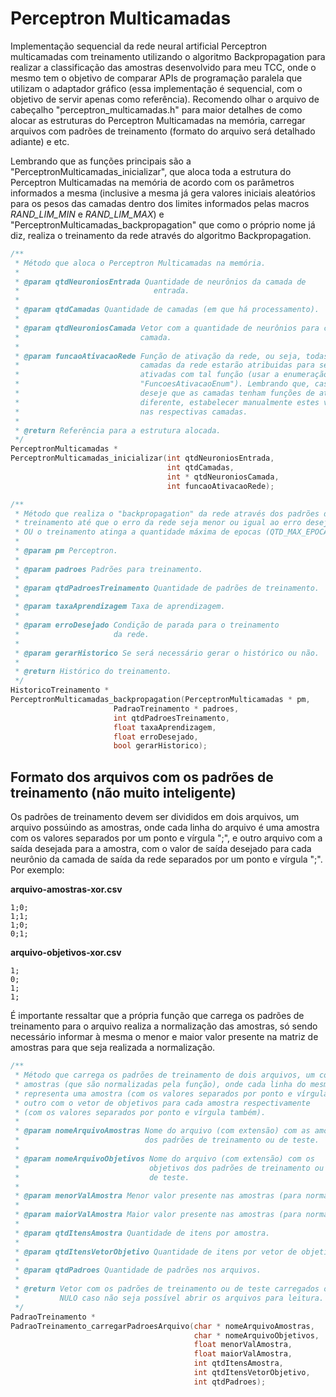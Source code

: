 # Perceptron Multicamadas

Implementação sequencial da rede neural artificial Perceptron
multicamadas com treinamento utilizando o algoritmo Backpropagation
para realizar a classificação das amostras desenvolvido para meu TCC,
onde o mesmo tem o objetivo de comparar APIs de programação paralela
que utilizam o adaptador gráfico (essa implementação é sequencial, com
o objetivo de servir apenas como referência).  Recomendo olhar o
arquivo de cabeçalho "perceptron_multicamadas.h" para maior detalhes
de como alocar as estruturas do Perceptron Multicamadas na memória,
carregar arquivos com padrões de treinamento (formato do arquivo será
detalhado adiante) e etc.

Lembrando que as funções principais são a "PerceptronMulticamadas_inicializar",
que aloca toda a estrutura do Perceptron Multicamadas na memória de acordo com
os parâmetros informados a mesma (inclusive a mesma já gera valores iniciais
aleatórios para os pesos das camadas dentro dos limites informados pelas macros 
_RAND_LIM_MIN_ e _RAND_LIM_MAX_) e "PerceptronMulticamadas_backpropagation" 
que como o próprio nome já diz, realiza o treinamento da rede através do 
algoritmo Backpropagation.

```c
/**
 * Método que aloca o Perceptron Multicamadas na memória.
 *
 * @param qtdNeuroniosEntrada Quantidade de neurônios da camada de
 *                              entrada.
 *
 * @param qtdCamadas Quantidade de camadas (em que há processamento).
 *
 * @param qtdNeuroniosCamada Vetor com a quantidade de neurônios para cada
 *                           camada.
 *
 * @param funcaoAtivacaoRede Função de ativação da rede, ou seja, todas as
 *                           camadas da rede estarão atribuidas para serem
 *                           ativadas com tal função (usar a enumeração
 *                           "FuncoesAtivacaoEnum"). Lembrando que, caso se
 *                           deseje que as camadas tenham funções de ativação
 *                           diferente, estabelecer manualmente estes valores
 *                           nas respectivas camadas.
 *
 * @return Referência para a estrutura alocada.
 */
PerceptronMulticamadas *
PerceptronMulticamadas_inicializar(int qtdNeuroniosEntrada,
                                   int qtdCamadas,
                                   int * qtdNeuroniosCamada,
                                   int funcaoAtivacaoRede);
```

```c
/**
 * Método que realiza o "backpropagation" da rede através dos padrões de
 * treinamento até que o erro da rede seja menor ou igual ao erro desejado
 * OU o treinamento atinga a quantidade máxima de epocas (QTD_MAX_EPOCAS).
 *
 * @param pm Perceptron.
 *
 * @param padroes Padrões para treinamento.
 *
 * @param qtdPadroesTreinamento Quantidade de padrões de treinamento.
 *
 * @param taxaAprendizagem Taxa de aprendizagem.
 *
 * @param erroDesejado Condição de parada para o treinamento
 *                     da rede.
 *
 * @param gerarHistorico Se será necessário gerar o histórico ou não.
 *
 * @return Histórico do treinamento. 
 */
HistoricoTreinamento *
PerceptronMulticamadas_backpropagation(PerceptronMulticamadas * pm,
				       PadraoTreinamento * padroes,
				       int qtdPadroesTreinamento,
				       float taxaAprendizagem,
				       float erroDesejado,
				       bool gerarHistorico);
```

## Formato dos arquivos com os padrões de treinamento (não muito inteligente)

Os padrões de treinamento devem ser divididos em dois arquivos, um arquivo
possúindo as amostras, onde cada linha do arquivo é uma amostra com os valores
separados por um ponto e vírgula ";", e outro arquivo com a saída desejada para
a amostra, com o valor de saída desejado para cada neurônio da camada de saída
da rede separados por um ponto e vírgula ";". Por exemplo:

__arquivo-amostras-xor.csv__
```csv
1;0;
1;1;
1;0;
0;1;
```

__arquivo-objetivos-xor.csv__
```csv
1;
0;
1;
1;
```

É importante ressaltar que a própria função que carrega os padrões de treinamento
para o arquivo realiza a normalização das amostras, só sendo necessário informar
à mesma o menor e maior valor presente na matriz de amostras para que seja 
realizada a normalização.

```c
/**
 * Método que carrega os padrões de treinamento de dois arquivos, um com as
 * amostras (que são normalizadas pela função), onde cada linha do mesmo
 * representa uma amostra (com os valores separados por ponto e vírgula ";"), e
 * outro com o vetor de objetivos para cada amostra respectivamente
 * (com os valores separados por ponto e vírgula também).
 *
 * @param nomeArquivoAmostras Nome do arquivo (com extensão) com as amostras
 *                            dos padrões de treinamento ou de teste.
 *
 * @param nomeArquivoObjetivos Nome do arquivo (com extensão) com os
 *                             objetivos dos padrões de treinamento ou
 *                             de teste.
 *
 * @param menorValAmostra Menor valor presente nas amostras (para normalização).
 *
 * @param maiorValAmostra Maior valor presente nas amostras (para normalização).
 *
 * @param qtdItensAmostra Quantidade de itens por amostra.
 *
 * @param qtdItensVetorObjetivo Quantidade de itens por vetor de objetivo.
 *
 * @param qtdPadroes Quantidade de padrões nos arquivos.
 *
 * @return Vetor com os padrões de treinamento ou de teste carregados ou
 *         NULO caso não seja possível abrir os arquivos para leitura.
 */
PadraoTreinamento *
PadraoTreinamento_carregarPadroesArquivo(char * nomeArquivoAmostras,
                                         char * nomeArquivoObjetivos,
                                         float menorValAmostra,
                                         float maiorValAmostra,
                                         int qtdItensAmostra,
                                         int qtdItensVetorObjetivo,
                                         int qtdPadroes);
```
